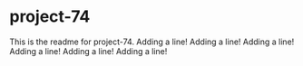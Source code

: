 # project-74

This is the readme for project-74.
Adding a line!
Adding a line!
Adding a line!
Adding a line!
Adding a line!
Adding a line!
